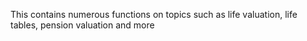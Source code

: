 This contains numerous functions on topics such as life valuation, life tables, pension valuation and more
